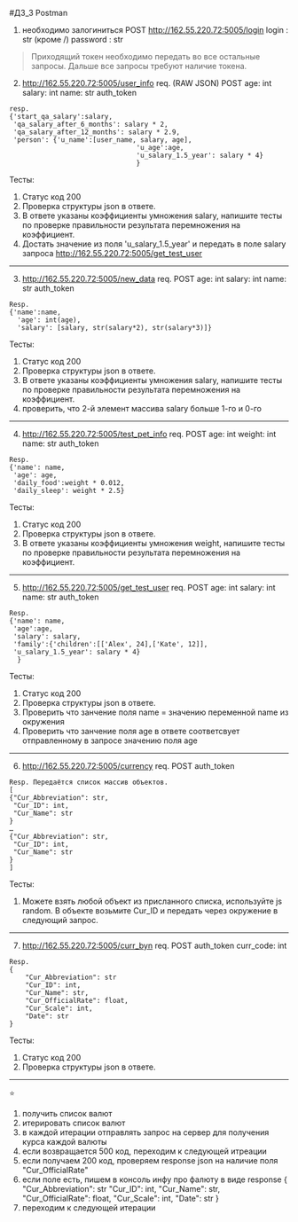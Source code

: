 #﻿ДЗ_3 Postman

1) необходимо залогиниться
POST
http://162.55.220.72:5005/login
login : str (кроме /)
password : str

>Приходящий токен необходимо передать во все остальные запросы.
>Дальше все запросы требуют наличие токена.

2) http://162.55.220.72:5005/user_info
req. (RAW JSON)
POST
age: int
salary: int
name: str
auth_token
```
resp.
{'start_qa_salary':salary,
 'qa_salary_after_6_months': salary * 2,
 'qa_salary_after_12_months': salary * 2.9,
 'person': {'u_name':[user_name, salary, age],
                                'u_age':age,
                                'u_salary_1.5_year': salary * 4}
                                }
```
Тесты:
1) Статус код 200
2) Проверка структуры json в ответе.
3) В ответе указаны коэффициенты умножения salary, напишите тесты по проверке правильности результата перемножения на коэффициент.
4) Достать значение из поля 'u_salary_1.5_year' и передать в поле salary запроса http://162.55.220.72:5005/get_test_user
___

3) http://162.55.220.72:5005/new_data
req.
POST
age: int
salary: int
name: str
auth_token
```
Resp.
{'name':name,
  'age': int(age),
  'salary': [salary, str(salary*2), str(salary*3)]}
```
Тесты:
1) Статус код 200
2) Проверка структуры json в ответе.
3) В ответе указаны коэффициенты умножения salary, напишите тесты по проверке правильности результата перемножения на коэффициент.
4) проверить, что 2-й элемент массива salary больше 1-го и 0-го
___

4) http://162.55.220.72:5005/test_pet_info
req.
POST
age: int
weight: int
name: str
auth_token
```
Resp.
{'name': name,
 'age': age,
 'daily_food':weight * 0.012,
 'daily_sleep': weight * 2.5}
```
Тесты:
1) Статус код 200
2) Проверка структуры json в ответе.
3) В ответе указаны коэффициенты умножения weight, напишите тесты по проверке правильности результата перемножения на коэффициент.
___
5) http://162.55.220.72:5005/get_test_user
req.
POST
age: int
salary: int
name: str
auth_token
```
Resp.
{'name': name,
 'age':age,
 'salary': salary,
 'family':{'children':[['Alex', 24],['Kate', 12]],
 'u_salary_1.5_year': salary * 4}
  }
```
Тесты:
1) Статус код 200
2) Проверка структуры json в ответе.
3) Проверить что занчение поля name = значению переменной name из окружения
4) Проверить что занчение поля age в ответе соответсвует отправленному в запросе значению поля age
___
6) http://162.55.220.72:5005/currency
req.
POST
auth_token

```
Resp. Передаётся список массив объектов.
[
{"Cur_Abbreviation": str,
 "Cur_ID": int,
 "Cur_Name": str
}
…
{"Cur_Abbreviation": str,
 "Cur_ID": int,
 "Cur_Name": str
}
]
```
Тесты:
1) Можете взять любой объект из присланного списка, используйте js random.
В объекте возьмите Cur_ID и передать через окружение в следующий запрос.
___

7) http://162.55.220.72:5005/curr_byn
req.
POST
auth_token
curr_code: int
```
Resp.
{
    "Cur_Abbreviation": str
    "Cur_ID": int,
    "Cur_Name": str,
    "Cur_OfficialRate": float,
    "Cur_Scale": int,
    "Date": str
}
```
Тесты:
1) Статус код 200
2) Проверка структуры json в ответе.
___
⭐
1) получить список валют
2) итерировать список валют
3) в каждой итерации отправлять запрос на сервер для получения курса каждой валюты
4) если возвращается 500 код, переходим к следующей итреации
5) если получаем 200 код, проверяем response json на наличие поля "Cur_OfficialRate"
6) если поле есть, пишем в консоль инфу про фалюту в виде response
{
    "Cur_Abbreviation": str
    "Cur_ID": int,
    "Cur_Name": str,
    "Cur_OfficialRate": float,
    "Cur_Scale": int,
    "Date": str
}
7) переходим к следующей итерации
